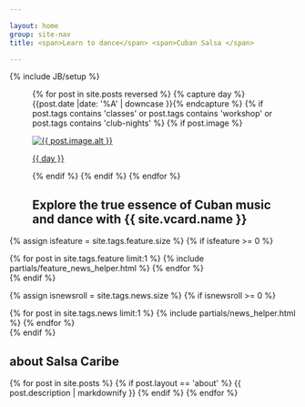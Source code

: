 ```yaml
---

layout: home
group: site-nav
title: <span>Learn to dance</span> <span>Cuban Salsa </span>

---
```

{% include JB/setup %}

<section class="section event-list">
<figure class="figure-hero">

{% for post in site.posts reversed  %}
{%  capture day %}{{post.date |date: '%A' | downcase }}{% endcapture %}
{% if post.tags contains 'classes' or post.tags contains 'workshop' or post.tags contains 'club-nights' %}
{% if post.image %}
<a href="{{ post.url }}" class="event-header">
  <div  data-alt="{{ post.image.alt }}" data-picture class="hero">
    <div data-src="{{ post.image.small }}"></div>
    <div data-src="{{ post.image.medium }}" data-media="(min-width: 400px)"></div>
    <div data-src="{{ post.image.medium@2x }}" data-media="(min-width: 400px) and (min-device-pixel-ratio: 2.0)"></div>
    <!--[if (lt IE 9) & (!IEMobile)]>
      <div data-src="{{ post.image.medium }}"></div>
      <![endif]>-->
    <noscript>
      <img src="{{ post.image.small }}" alt="{{ post.image.alt }}"  />
    </noscript>
  </div>
  <p class="overlay">{{ day }}</p>
</a>
{% endif %}
{% endif %}
{% endfor %}

  <figaption class="figcaption">
    <h2 class="summary">Explore the true essence of Cuban music and dance <span>with {{ site.vcard.name }}</span></h2>
  </figaption>
</figure>

</section>

{% assign isfeature = site.tags.feature.size  %}
{% if isfeature >= 0  %}
  <section class="section featured">
    {% for post in site.tags.feature  limit:1 %}
      {% include partials/feature_news_helper.html %}
    {% endfor %}
  </section>
{% endif %}

{% assign isnewsroll =  site.tags.news.size  %}
{% if isnewsroll >= 0 %}
<section class="section news-roll">
  {% for post in site.tags.news limit:1  %}
    {% include partials/news_helper.html %}
  {% endfor %}
</section>
{% endif %}

<section class="section about">
  <h2 class="section-title">about Salsa Caribe</h2>
  {% for post in site.posts  %}
    {% if post.layout == 'about' %}
      {{ post.description | markdownify }}
    {% endif %}
  {% endfor %}
</section>
